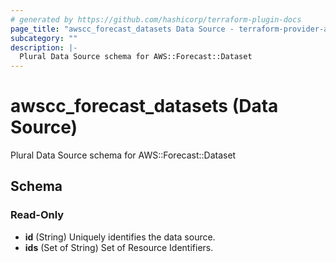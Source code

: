 ```yaml
---
# generated by https://github.com/hashicorp/terraform-plugin-docs
page_title: "awscc_forecast_datasets Data Source - terraform-provider-awscc"
subcategory: ""
description: |-
  Plural Data Source schema for AWS::Forecast::Dataset
---
```


# awscc_forecast_datasets (Data Source)

Plural Data Source schema for AWS::Forecast::Dataset



<!-- schema generated by tfplugindocs -->
## Schema

### Read-Only

- **id** (String) Uniquely identifies the data source.
- **ids** (Set of String) Set of Resource Identifiers.


